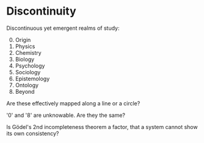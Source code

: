 # Discontinuity

Discontinuous yet emergent 
realms of study:

0. Origin
1. Physics
2. Chemistry
3. Biology
4. Psychology
5. Sociology
6. Epistemology
7. Ontology
8. Beyond

Are these effectively mapped along 
a line or a circle? 

'0' and '8' are unknowable. 
Are they the same?

Is Gödel's 2nd incompleteness 
theorem a factor, that a system cannot 
show its own consistency?


